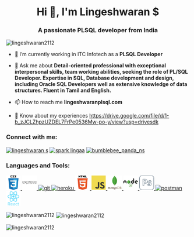 <h1 align="center">Hi 👋, I'm Lingeshwaran $</h1>
<h3 align="center">A passionate PLSQL developer from India</h3>

<p align="left"> <img src="https://komarev.com/ghpvc/?username=lingeshwaran2112&label=Profile%20views&color=0e75b6&style=flat" alt="lingeshwaran2112" /> </p>

- 🌱 I’m currently working in ITC Infotech as a **PLSQL Developer**

- 💬 Ask me about **Detail-oriented professional with exceptional interpersonal skills, team working abilities, seeking the role of PL/SQL Developer. Expertise in SQL, Database development and design, including Oracle SQL Developers well as extensive knowledge of data structures. Fluent in Tamil and English.**

- 📫 How to reach me **lingeshwaranplsql.com**

- 📄 Know about my experiences [https://drive.google.com/file/d/1-b_zJCLZhpzUZDEL7FrPe0536Mw-po-y/view?usp=drivesdk ](https://drive.google.com/file/d/1K1s9JtcQFbMt9Mq26yastjO5nKc5jcXa/view?usp=sharing)

<h3 align="left">Connect with me:</h3>
<p align="left">
<a href="https://linkedin.com/in/lingeshwaran s" target="blank"><img align="center" src="https://raw.githubusercontent.com/rahuldkjain/github-profile-readme-generator/master/src/images/icons/Social/linked-in-alt.svg" alt="lingeshwaran s" height="30" width="40" /></a>
<a href="https://fb.com/spark lingaa" target="blank"><img align="center" src="https://raw.githubusercontent.com/rahuldkjain/github-profile-readme-generator/master/src/images/icons/Social/facebook.svg" alt="spark lingaa" height="30" width="40" /></a>
<a href="https://instagram.com/bumblebee_panda_ns" target="blank"><img align="center" src="https://raw.githubusercontent.com/rahuldkjain/github-profile-readme-generator/master/src/images/icons/Social/instagram.svg" alt="bumblebee_panda_ns" height="30" width="40" /></a>
</p>

<h3 align="left">Languages and Tools:</h3>
<p align="left"> <a href="https://www.w3schools.com/css/" target="_blank" rel="noreferrer"> <img src="https://raw.githubusercontent.com/devicons/devicon/master/icons/css3/css3-original-wordmark.svg" alt="css3" width="40" height="40"/> </a> <a href="https://expressjs.com" target="_blank" rel="noreferrer"> <img src="https://raw.githubusercontent.com/devicons/devicon/master/icons/express/express-original-wordmark.svg" alt="express" width="40" height="40"/> </a> <a href="https://git-scm.com/" target="_blank" rel="noreferrer"> <img src="https://www.vectorlogo.zone/logos/git-scm/git-scm-icon.svg" alt="git" width="40" height="40"/> </a> <a href="https://heroku.com" target="_blank" rel="noreferrer"> <img src="https://www.vectorlogo.zone/logos/heroku/heroku-icon.svg" alt="heroku" width="40" height="40"/> </a> <a href="https://www.w3.org/html/" target="_blank" rel="noreferrer"> <img src="https://raw.githubusercontent.com/devicons/devicon/master/icons/html5/html5-original-wordmark.svg" alt="html5" width="40" height="40"/> </a> <a href="https://developer.mozilla.org/en-US/docs/Web/JavaScript" target="_blank" rel="noreferrer"> <img src="https://raw.githubusercontent.com/devicons/devicon/master/icons/javascript/javascript-original.svg" alt="javascript" width="40" height="40"/> </a> <a href="https://www.mongodb.com/" target="_blank" rel="noreferrer"> <img src="https://raw.githubusercontent.com/devicons/devicon/master/icons/mongodb/mongodb-original-wordmark.svg" alt="mongodb" width="40" height="40"/> </a> <a href="https://nodejs.org" target="_blank" rel="noreferrer"> <img src="https://raw.githubusercontent.com/devicons/devicon/master/icons/nodejs/nodejs-original-wordmark.svg" alt="nodejs" width="40" height="40"/> </a> <a href="https://www.photoshop.com/en" target="_blank" rel="noreferrer"> <img src="https://raw.githubusercontent.com/devicons/devicon/master/icons/photoshop/photoshop-line.svg" alt="photoshop" width="40" height="40"/> </a> <a href="https://postman.com" target="_blank" rel="noreferrer"> <img src="https://www.vectorlogo.zone/logos/getpostman/getpostman-icon.svg" alt="postman" width="40" height="40"/> </a> <a href="https://reactjs.org/" target="_blank" rel="noreferrer"> <img src="https://raw.githubusercontent.com/devicons/devicon/master/icons/react/react-original-wordmark.svg" alt="react" width="40" height="40"/> </a> </p>

<p><img align="left" src="https://github-readme-stats.vercel.app/api/top-langs?username=lingeshwaran2112&show_icons=true&locale=en&layout=compact" alt="lingeshwaran2112" /></p>

<p>&nbsp;<img align="center" src="https://github-readme-stats.vercel.app/api?username=lingeshwaran2112&show_icons=true&locale=en" alt="lingeshwaran2112" /></p>

<p><img align="center" src="https://github-readme-streak-stats.herokuapp.com/?user=lingeshwaran2112&" alt="lingeshwaran2112" /></p>
